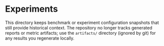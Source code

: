 # Experiments

This directory keeps benchmark or experiment configuration snapshots that still
provide historical context. The repository no longer tracks generated reports
or metric artifacts; use the `artifacts/` directory (ignored by git) for any
results you regenerate locally.

